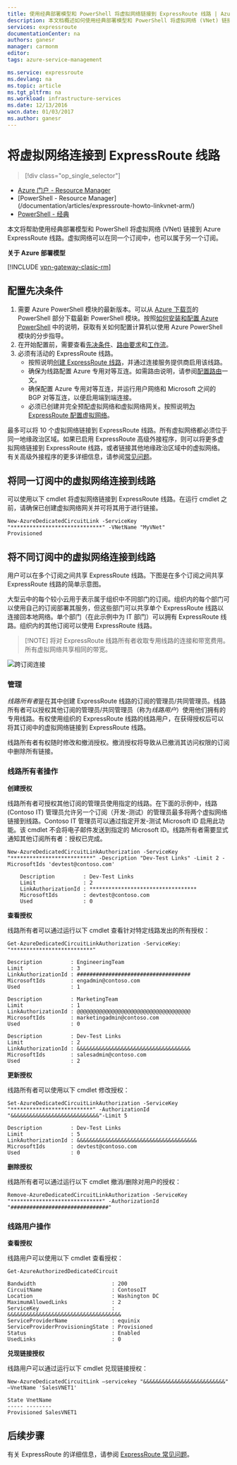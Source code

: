 ```yaml
---
title: 使用经典部署模型和 PowerShell 将虚拟网络链接到 ExpressRoute 线路 | Azure
description: 本文档概述如何使用经典部署模型和 PowerShell 将虚拟网络 (VNet) 链接到 ExpressRoute 线路。
services: expressroute
documentationCenter: na
authors: ganesr
manager: carmonm
editor: 
tags: azure-service-management

ms.service: expressroute
ms.devlang: na
ms.topic: article
ms.tgt_pltfrm: na
ms.workload: infrastructure-services
ms.date: 12/13/2016
wacn.date: 01/03/2017
ms.author: ganesr
---
```


# 将虚拟网络连接到 ExpressRoute 线路

> [!div class="op_single_selector"]
- [Azure 门户 - Resource Manager](./expressroute-howto-linkvnet-portal-resource-manager.md)
- [PowerShell - Resource Manager] (/documentation/articles/expressroute-howto-linkvnet-arm/)  
- [PowerShell - 经典](./expressroute-howto-linkvnet-classic.md)

本文将帮助使用经典部署模型和 PowerShell 将虚拟网络 (VNet) 链接到 Azure ExpressRoute 线路。虚拟网络可以在同一个订阅中，也可以属于另一个订阅。

**关于 Azure 部署模型**

[!INCLUDE [vpn-gateway-clasic-rm](../../includes/vpn-gateway-classic-rm-include.md)]

## 配置先决条件

1. 需要 Azure PowerShell 模块的最新版本。可以从 [Azure 下载页](/downloads/)的 PowerShell 部分下载最新 PowerShell 模块。按照[如何安装和配置 Azure PowerShell](../powershell-install-configure.md) 中的说明，获取有关如何配置计算机以使用 Azure PowerShell 模块的分步指导。
2. 在开始配置前，需要查看[先决条件](./expressroute-prerequisites.md)、[路由要求](./expressroute-routing.md)和[工作流](./expressroute-workflows.md)。
3. 必须有活动的 ExpressRoute 线路。
	- 按照说明[创建 ExpressRoute 线路](./expressroute-howto-circuit-classic.md)，并通过连接服务提供商启用该线路。
	- 确保为线路配置 Azure 专用对等互连。如需路由说明，请参阅[配置路由](./expressroute-howto-routing-classic.md)一文。 
	- 确保配置 Azure 专用对等互连，并运行用户网络和 Microsoft 之间的 BGP 对等互连，以便启用端到端连接。
    - 必须已创建并完全预配虚拟网络和虚拟网络网关。按照说明[为 ExpressRoute 配置虚拟网络](./expressroute-howto-vnet-portal-classic.md)。

最多可以将 10 个虚拟网络链接到 ExpressRoute 线路。所有虚拟网络都必须位于同一地缘政治区域。如果已启用 ExpressRoute 高级外接程序，则可以将更多虚拟网络链接到 ExpressRoute 线路，或者链接其他地缘政治区域中的虚拟网络。有关高级外接程序的更多详细信息，请参阅[常见问题](./expressroute-faqs.md)。

## 将同一订阅中的虚拟网络连接到线路

可以使用以下 cmdlet 将虚拟网络链接到 ExpressRoute 线路。在运行 cmdlet 之前，请确保已创建虚拟网络网关并可将其用于进行链接。

	New-AzureDedicatedCircuitLink -ServiceKey "*****************************" -VNetName "MyVNet"
	Provisioned

## 将不同订阅中的虚拟网络连接到线路

用户可以在多个订阅之间共享 ExpressRoute 线路。下图是在多个订阅之间共享 ExpressRoute 线路的简单示意图。

大型云中的每个较小云用于表示属于组织中不同部门的订阅。组织内的每个部门可以使用自己的订阅部署其服务，但这些部门可以共享单个 ExpressRoute 线路以连接回本地网络。单个部门（在此示例中为 IT 部门）可以拥有 ExpressRoute 线路。组织内的其他订阅可以使用 ExpressRoute 线路。

>[!NOTE] 将对 ExpressRoute 线路所有者收取专用线路的连接和带宽费用。所有虚拟网络共享相同的带宽。

![跨订阅连接](./media/expressroute-howto-linkvnet-classic/cross-subscription.png)

### 管理

*线路所有者*是在其中创建 ExpressRoute 线路的订阅的管理员/共同管理员。线路所有者可以授权其他订阅的管理员/共同管理员（称为*线路用户*）使用他们拥有的专用线路。有权使用组织的 ExpressRoute 线路的线路用户，在获得授权后可以将其订阅中的虚拟网络链接到 ExpressRoute 线路。

线路所有者有权随时修改和撤消授权。撤消授权将导致从已撤消其访问权限的订阅中删除所有链接。

### 线路所有者操作 

**创建授权**

线路所有者可授权其他订阅的管理员使用指定的线路。在下面的示例中，线路 (Contoso IT) 管理员允许另一个订阅（开发-测试）的管理员最多将两个虚拟网络链接到线路。Contoso IT 管理员可以通过指定开发-测试 Microsoft ID 启用此功能。该 cmdlet 不会将电子邮件发送到指定的 Microsoft ID。线路所有者需要显式通知其他订阅所有者：授权已完成。

	New-AzureDedicatedCircuitLinkAuthorization -ServiceKey "**************************" -Description "Dev-Test Links" -Limit 2 -MicrosoftIds 'devtest@contoso.com'
		
		Description         : Dev-Test Links 
		Limit               : 2 
		LinkAuthorizationId : ********************************** 
		MicrosoftIds        : devtest@contoso.com 
		Used                : 0

**查看授权**

线路所有者可以通过运行以下 cmdlet 查看针对特定线路发出的所有授权：

	Get-AzureDedicatedCircuitLinkAuthorization -ServiceKey: "**************************"
	
	Description         : EngineeringTeam 
	Limit               : 3 
	LinkAuthorizationId : #################################### 
	MicrosoftIds        : engadmin@contoso.com 
	Used                : 1 
	
	Description         : MarketingTeam 
	Limit               : 1 
	LinkAuthorizationId : @@@@@@@@@@@@@@@@@@@@@@@@@@@@@@@@@@@@ 
	MicrosoftIds        : marketingadmin@contoso.com 
	Used                : 0 
	
	Description         : Dev-Test Links 
	Limit               : 2 
	LinkAuthorizationId : &&&&&&&&&&&&&&&&&&&&&&&&&&&&&&&&&&&& 
	MicrosoftIds        : salesadmin@contoso.com 
	Used                : 2 
	
**更新授权**

线路所有者可以使用以下 cmdlet 修改授权：

	Set-AzureDedicatedCircuitLinkAuthorization -ServiceKey "**************************" -AuthorizationId "&&&&&&&&&&&&&&&&&&&&&&&&&&&&"-Limit 5
		
	Description         : Dev-Test Links 
	Limit               : 5 
	LinkAuthorizationId : &&&&&&&&&&&&&&&&&&&&&&&&&&&&&&&&&&&&&& 
	MicrosoftIds        : devtest@contoso.com 
	Used                : 0

**删除授权**

线路所有者可以通过运行以下 cmdlet 撤消/删除对用户的授权：

	Remove-AzureDedicatedCircuitLinkAuthorization -ServiceKey "*****************************" -AuthorizationId "###############################"

### 线路用户操作

**查看授权**

线路用户可以使用以下 cmdlet 查看授权：

	Get-AzureAuthorizedDedicatedCircuit
		
	Bandwidth                        : 200
	CircuitName                      : ContosoIT
	Location                         : Washington DC
	MaximumAllowedLinks              : 2
	ServiceKey                       : &&&&&&&&&&&&&&&&&&&&&&&&&&&&&&&&&&&&
	ServiceProviderName              : equinix
	ServiceProviderProvisioningState : Provisioned
	Status                           : Enabled
	UsedLinks                        : 0

**兑现链接授权**

线路用户可以通过运行以下 cmdlet 兑现链接授权：

	New-AzureDedicatedCircuitLink –servicekey "&&&&&&&&&&&&&&&&&&&&&&&&&&" –VnetName 'SalesVNET1'

	State VnetName
	----- --------
	Provisioned SalesVNET1

## 后续步骤

有关 ExpressRoute 的详细信息，请参阅 [ExpressRoute 常见问题](./expressroute-faqs.md)。

<!---HONumber=Mooncake_1226_2016-->